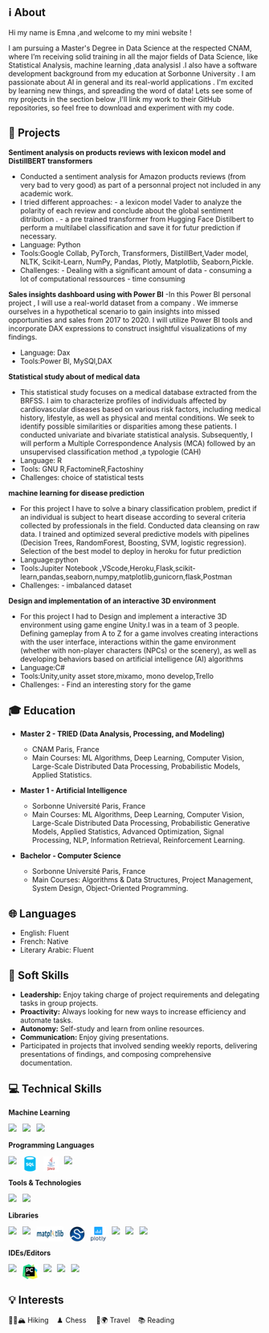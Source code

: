 

## :information_source: About
Hi my name is Emna ,and welcome to my mini website !

I am pursuing a Master's Degree in Data Science at the respected CNAM, where I’m receiving solid training in all the major fields of Data Science,  like Statistical Analysis, machine learning ,data analysisI .I also have a software development background from my education at Sorbonne University . I am passionate about AI in  general and its real-world applications .
 I'm excited by learning new things,  and spreading the word of data!
Lets see some of my projects in the section below ,I'll link my work to their GitHub repositories, so feel free to download and experiment with my code.

## :rocket: Projects

**Sentiment analysis on products reviews with lexicon model and DistillBERT transformers**
- Conducted a sentiment analysis for Amazon products reviews (from very bad to very good) as part of a personnal project not included in any academic work.
- I tried different approaches: - a lexicon model Vader to analyze the polarity of each review and conclude about the global sentiment ditribution .
                                - a pre trained transformer from Hugging Face Distilbert to perform a multilabel classification and save it for futur prediction if necessary.
- Language: Python
- Tools:Google Collab, PyTorch, Transformers, DistillBert,Vader model, NLTK, Scikit-Learn, NumPy, Pandas, Plotly, Matplotlib, Seaborn,Pickle.
- Challenges: - Dealing with a significant  amount of data
              - consuming a lot of computational ressources
              - time consuming
  
**Sales insights dashboard using with Power BI**
-In this Power BI personal project , I will use a real-world dataset from a company .
We immerse ourselves in a hypothetical scenario to gain insights into missed opportunities and sales from 2017 to 2020. I will utilize Power BI tools and incorporate DAX expressions to construct insightful visualizations of my findings.

- Language: Dax
- Tools:Power BI, MySQl,DAX

**Statistical study about of medical data**
- This statistical study focuses on a medical database extracted from the BRFSS. I aim to characterize profiles of individuals affected by cardiovascular diseases based on various risk factors, including medical history, lifestyle, as well as physical and mental conditions. We seek to identify possible similarities or disparities among these patients.
I  conducted univariate and bivariate statistical analysis. Subsequently, I will perform a Multiple Correspondence Analysis (MCA) followed by an unsupervised classification method ,a typologie (CAH)
- Language: R
- Tools: GNU R,FactomineR,Factoshiny
- Challenges:   choice of statistical tests
  
**machine learning for disease prediction**
- For this project I have to solve a binary classification problem, predict if an individual is subject to heart disease according to several criteria collected by
professionals in the field.  Conducted data cleansing on raw data.
I trained and optimized several predictive models with pipelines (Decision Trees, RandomForest, Boosting, SVM, logistic regression).
Selection of the best model to deploy in heroku for futur prediction
- Language:python
- Tools:Jupiter Notebook ,VScode,Heroku,Flask,scikit-learn,pandas,seaborn,numpy,matplotlib,gunicorn,flask,Postman
- Challenges:   - imbalanced dataset

**Design and implementation of an interactive 3D environment**
- For this project I had to Design and implement a interactive 3D environment using game engine Unity.I was in a  team of 3 people.
  Defining gameplay from A to Z for a game involves creating interactions with the user interface, interactions within the game environment (whether with non-player characters (NPCs) or the scenery), as well as developing behaviors based on artificial intelligence (AI) algorithms
- Language:C#
- Tools:Unity,unity asset store,mixamo, mono develop,Trello
- Challenges:   - Find an interesting story for the game
## :mortar_board: Education

- **Master 2 - TRIED (Data Analysis, Processing, and Modeling)**
  - CNAM Paris, France
  - Main Courses: ML Algorithms, Deep Learning, Computer Vision, Large-Scale Distributed Data Processing, Probabilistic Models, Applied Statistics.

- **Master 1 - Artificial Intelligence**
  - Sorbonne Université Paris, France
  - Main Courses: ML Algorithms, Deep Learning, Computer Vision, Large-Scale Distributed Data Processing, Probabilistic Generative Models, Applied Statistics, Advanced Optimization, Signal Processing, NLP, Information Retrieval, Reinforcement Learning.

- **Bachelor - Computer Science**
  - Sorbonne Université Paris, France
  - Main Courses: Algorithms & Data Structures, Project Management, System Design, Object-Oriented Programming.

## :globe_with_meridians: Languages
- English: Fluent
- French: Native
- Literary Arabic: Fluent

## :handshake: Soft Skills
- **Leadership:** Enjoy taking charge of project requirements and delegating tasks in group projects.
- **Proactivity:** Always looking for new ways to increase efficiency and automate tasks.
- **Autonomy:** Self-study and learn from online resources.
- **Communication:** Enjoy giving presentations.
- Participated in projects that involved sending weekly reports, delivering presentations of findings, and composing comprehensive documentation.

## :computer: Technical Skills


 **Machine Learning**
  
  <div style="line-height: 20px; display: flex; align-items: center;">
    <img src="https://upload.wikimedia.org/wikipedia/commons/9/96/Pytorch_logo.png" height="20">&nbsp;&nbsp;&nbsp; 
    <img src="https://upload.wikimedia.org/wikipedia/commons/thumb/2/2d/Tensorflow_logo.svg/695px-Tensorflow_logo.svg.png" height="20">&nbsp;&nbsp;&nbsp; 
    <img src="https://scikit-learn.org/stable/_static/scikit-learn-logo-small.png" height="20">
  </div>


 **Programming Languages** 
 
  <div style="line-height: 20px; display: flex; align-items: center;">
    <img src="https://www.python.org/static/community_logos/python-logo.png" height="30">&nbsp;&nbsp;&nbsp; 
    <img src="/assets/sql.svg" height="30">&nbsp;&nbsp;&nbsp; 
    <img src="/assets/java.svg" height="30">&nbsp;&nbsp;&nbsp; 
    <img src="https://www.r-project.org/Rlogo.png" height="30">
  </div>


 **Tools & Technologies** 
 
  <div style="line-height: 20px; display: flex; align-items: center;">
    <img src="https://upload.wikimedia.org/wikipedia/commons/thumb/e/e0/Git-logo.svg/1920px-Git-logo.svg.png" height="20">&nbsp;&nbsp;&nbsp; 
    <img src="https://upload.wikimedia.org/wikipedia/commons/1/19/Unity_Technologies_logo.svg" height="20">
  </div>


 **Libraries** 
 
<div style="line-height: 20px; display: flex; align-items: center;">
  <img src="https://upload.wikimedia.org/wikipedia/commons/thumb/e/ed/Pandas_logo.svg/1200px-Pandas_logo.svg.png" height="30">&nbsp;&nbsp;&nbsp; 
  <img src="https://upload.wikimedia.org/wikipedia/commons/thumb/1/1a/NumPy_logo.svg/1200px-NumPy_logo.svg.png" height="30">&nbsp;&nbsp;&nbsp; 
  <img src="/assets/matplotlib.png" height="30">&nbsp;&nbsp;&nbsp; 
  <img src="/assets/SCIPY.png" height="30">&nbsp;&nbsp;&nbsp; 
  <img src="/assets/plotly-official.svg" height="30">&nbsp;&nbsp;&nbsp; 
  <img src="https://scikit-learn.org/stable/_static/scikit-learn-logo-small.png" height="30">&nbsp;&nbsp;&nbsp; 
  <img src="https://pytorch.org/assets/images/pytorch-logo.png" height="30">&nbsp;&nbsp;&nbsp; 
  <img src="https://upload.wikimedia.org/wikipedia/commons/a/ae/Keras_logo.svg" height="30">
</div>

**IDEs/Editors**

  <div style="line-height: 20px; display: flex; align-items: center;">
    <img src="https://upload.wikimedia.org/wikipedia/commons/9/9a/Visual_Studio_Code_1.35_icon.svg" height="30">&nbsp;&nbsp;&nbsp; 
    <img src="/assets/pycharm.png" height="30">&nbsp;&nbsp;&nbsp; 
    <img src="https://upload.wikimedia.org/wikipedia/commons/thumb/d/d0/RStudio_logo_flat.svg/1280px-RStudio_logo_flat.svg.png" height="30">&nbsp;&nbsp;&nbsp; 
    <img src="https://upload.wikimedia.org/wikipedia/commons/thumb/3/38/Jupyter_logo.svg/518px-Jupyter_logo.svg.png" height="30">&nbsp;&nbsp;&nbsp; 
    <img src="https://upload.wikimedia.org/wikipedia/commons/thumb/d/d0/Eclipse-Luna-Logo.svg/1200px-Eclipse-Luna-Logo.svg.png" height="30">
  </div>


  
## 💡 Interests

 🧗‍♂️🏔️ Hiking &nbsp;&nbsp;&nbsp;♟️ Chess &nbsp;&nbsp;&nbsp; 🧳🌍 Travel &nbsp;&nbsp;&nbsp;📚 Reading



 


